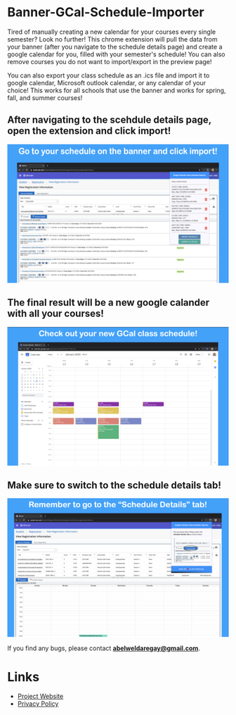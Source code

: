# Banner-GCal-Schedule-Importer

Tired of manually creating a new calendar for your courses every single semester? Look no further! This chrome extension will pull the data from your banner (after you navigate to the schedule details page) and create a google calendar for you, filled with your semester's schedule! You can also remove courses you do not want to import/export in the preview page!

You can also export your class schedule as an .ics file and import it to google calendar, Microsoft outlook calendar, or any calendar of your choice! This works for all schools that use the banner and works for spring, fall, and summer courses!

## After navigating to the scehdule details page, open the extension and click import!

  <img src="./screenshots/import-preview.png">

## The final result will be a new google calander with all your courses!

  <img src="./screenshots/final-result.png">

## Make sure to switch to the schedule details tab!

  <img src="./screenshots/navigate-to-details.png">

If you find any bugs, please contact <b>abelweldaregay@gmail.com</b>.

# Links
- [Project Website](https://abelweldaregay.github.io/Banner-GCal-Schedule-Importer/)
- [Privacy Policy](https://abelweldaregay.github.io/Banner-GCal-Schedule-Importer/privacy.html)

